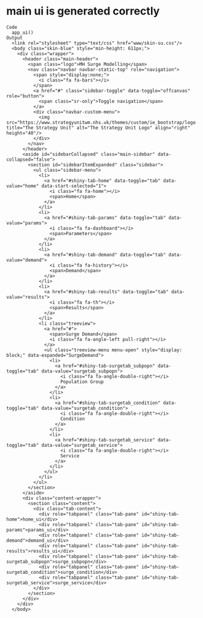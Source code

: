 # main ui is generated correctly

    Code
      app_ui()
    Output
      <link rel="stylesheet" type="text/css" href="www/skin-su.css"/>
      <body class="skin-blue" style="min-height: 611px;">
        <div class="wrapper">
          <header class="main-header">
            <span class="logo">MH Surge Modelling</span>
            <nav class="navbar navbar-static-top" role="navigation">
              <span style="display:none;">
                <i class="fa fa-bars"></i>
              </span>
              <a href="#" class="sidebar-toggle" data-toggle="offcanvas" role="button">
                <span class="sr-only">Toggle navigation</span>
              </a>
              <div class="navbar-custom-menu">
                <img src="https://www.strategyunitwm.nhs.uk/themes/custom/ie_bootstrap/logo.svg" title="The Strategy Unit" alt="The Strategy Unit Logo" align="right" height="40"/>
              </div>
            </nav>
          </header>
          <aside id="sidebarCollapsed" class="main-sidebar" data-collapsed="false">
            <section id="sidebarItemExpanded" class="sidebar">
              <ul class="sidebar-menu">
                <li>
                  <a href="#shiny-tab-home" data-toggle="tab" data-value="home" data-start-selected="1">
                    <i class="fa fa-home"></i>
                    <span>Home</span>
                  </a>
                </li>
                <li>
                  <a href="#shiny-tab-params" data-toggle="tab" data-value="params">
                    <i class="fa fa-dashboard"></i>
                    <span>Parameters</span>
                  </a>
                </li>
                <li>
                  <a href="#shiny-tab-demand" data-toggle="tab" data-value="demand">
                    <i class="fa fa-history"></i>
                    <span>Demand</span>
                  </a>
                </li>
                <li>
                  <a href="#shiny-tab-results" data-toggle="tab" data-value="results">
                    <i class="fa fa-th"></i>
                    <span>Results</span>
                  </a>
                </li>
                <li class="treeview">
                  <a href="#">
                    <span>Surge Demand</span>
                    <i class="fa fa-angle-left pull-right"></i>
                  </a>
                  <ul class="treeview-menu menu-open" style="display: block;" data-expanded="SurgeDemand">
                    <li>
                      <a href="#shiny-tab-surgetab_subpopn" data-toggle="tab" data-value="surgetab_subpopn">
                        <i class="fa fa-angle-double-right"></i>
                        Population Group
                      </a>
                    </li>
                    <li>
                      <a href="#shiny-tab-surgetab_condition" data-toggle="tab" data-value="surgetab_condition">
                        <i class="fa fa-angle-double-right"></i>
                        Condition
                      </a>
                    </li>
                    <li>
                      <a href="#shiny-tab-surgetab_service" data-toggle="tab" data-value="surgetab_service">
                        <i class="fa fa-angle-double-right"></i>
                        Service
                      </a>
                    </li>
                  </ul>
                </li>
              </ul>
            </section>
          </aside>
          <div class="content-wrapper">
            <section class="content">
              <div class="tab-content">
                <div role="tabpanel" class="tab-pane" id="shiny-tab-home">home_ui</div>
                <div role="tabpanel" class="tab-pane" id="shiny-tab-params">params_ui</div>
                <div role="tabpanel" class="tab-pane" id="shiny-tab-demand">demand_ui</div>
                <div role="tabpanel" class="tab-pane" id="shiny-tab-results">results_ui</div>
                <div role="tabpanel" class="tab-pane" id="shiny-tab-surgetab_subpopn">surge_subpopn</div>
                <div role="tabpanel" class="tab-pane" id="shiny-tab-surgetab_condition">surge_condition</div>
                <div role="tabpanel" class="tab-pane" id="shiny-tab-surgetab_service">surge_service</div>
              </div>
            </section>
          </div>
        </div>
      </body>

